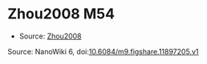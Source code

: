 <a name="material" />

# Zhou2008 M54
<script type="application/ld+json">
  {
    "@context": "https://schema.org/",
    "@type": "ChemicalSubstance",
    "@id": "https://egonw.github.io/nanowiki/nanowiki266.html#material",
    "http://purl.org/dc/terms/conformsTo":
      {
        "@type": "CreativeWork",
        "@id": "https://bioschemas.org/profiles/ChemicalSubstance/0.4-RELEASE/"
      },
    "identfier": "266",
    "name": "Zhou2008 M54",
    "url": "https://egonw.github.io/nanowiki/nanowiki266.html#material",
    "sameAs": "http://127.0.0.1/mediawiki/index.php/Special:URIResolver/Zhou2008_M54"
  }
</script>


* Source: [Zhou2008](Zhou2008.md)


Source: NanoWiki 6, doi:[10.6084/m9.figshare.11897205.v1](https://doi.org/10.6084/m9.figshare.11897205.v1)
